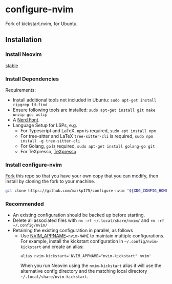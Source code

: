 # configure-nvim

Fork of kickstart.nvim, for Ubuntu.

## Installation

### Install Neovim

[stable](https://github.com/neovim/neovim/releases/tag/stable)

### Install Dependencies

Requirements:
- Install additional tools not included in Ubuntu: ```sudo apt-get install ripgrep fd-find```
- Ensure following tools are installed: ```sudo apt-get install git make unzip gcc xclip```
- A [Nerd Font](https://www.nerdfonts.com/).
- Language Setup for LSPs, e.g.
  - For Typescript and LaTeX, `npm` is required, ```sudo apt install npm```
  - For tree-sitter and LaTeX `tree-sitter-cli` is required, ```sudo npm install -g tree-sitter-cli```
  - For Golang, `go` is required, ```sudo apt-get install golang-go git```
  - For TeXpresso, [TeXpresso](https://github.com/let-def/texpresso)

### Install configure-nvim

[Fork](https://docs.github.com/en/get-started/quickstart/fork-a-repo) this repo
so that you have your own copy that you can modify, then install by cloning the
fork to your machine.

```sh
git clone https://github.com/markp175/configure-nvim "${XDG_CONFIG_HOME:-$HOME/.config}"/nvim
```

### Recommended

* An existing configuration should be backed up before starting.
* Delete all associated files with `rm -rf ~/.local/share/nvim/` and `rm -rf ~/.config/nvim/`
* Retaining the existing configuration in parallel, as follows
  * Use [NVIM_APPNAME](https://neovim.io/doc/user/starting.html#%24NVIM_APPNAME)`=nvim-NAME`
    to maintain multiple configurations. For example, install the kickstart
    configuration in `~/.config/nvim-kickstart` and create an alias:
    ```
    alias nvim-kickstart='NVIM_APPNAME="nvim-kickstart" nvim'
    ```
    When you run Neovim using the `nvim-kickstart` alias it will use the alternative
    config directory and the matching local directory
    `~/.local/share/nvim-kickstart`.
